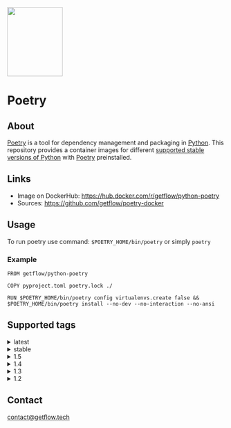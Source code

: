 <img src="https://python-poetry.org/images/logo-origami.svg"  width="128" height="160">

# Poetry

## About

[Poetry](https://python-poetry.org) is a tool for dependency management and packaging in [Python](https://www.python.org). This repository provides a container images for different [supported stable versions of Python](https://devguide.python.org/versions/) with [Poetry](https://python-poetry.org) preinstalled.

## Links

- Image on DockerHub: https://hub.docker.com/r/getflow/python-poetry
- Sources: https://github.com/getflow/poetry-docker

## Usage

To run poetry use command: `$POETRY_HOME/bin/poetry` or simply `poetry`

### Example

```
FROM getflow/python-poetry

COPY pyproject.toml poetry.lock ./

RUN $POETRY_HOME/bin/poetry config virtualenvs.create false && $POETRY_HOME/bin/poetry install --no-dev --no-interaction --no-ansi
```

## Supported tags

<details>
<summary>latest</summary>

  - 1.5-python3.11, latest
  
</details>
<details>
<summary>stable</summary>

  - stable-python3.7, stable-python3.7-slim, stable-python3.7-alpine
  - stable-python3.8, stable-python3.8-slim, stable-python3.8-alpine
  - stable-python3.9, stable-python3.9-slim, stable-python3.9-alpine
  - stable-python3.10, stable-python3.10-slim, stable-python3.10-alpine
  - stable-python3.11, stable-python3.11-slim, stable-python3.11-alpine
  - stable-python3.12-rc, stable-python3.12-rc-slim, stable-python3.12-rc-alpine
  
</details>
<details>
<summary>1.5</summary>

  - 1.5-python3.7, 1.5-python3.7-slim, 1.5-python3.7-alpine
  - 1.5-python3.8, 1.5-python3.8-slim, 1.5-python3.8-alpine
  - 1.5-python3.9, 1.5-python3.9-slim, 1.5-python3.9-alpine
  - 1.5-python3.10, 1.5-python3.10-slim, 1.5-python3.10-alpine
  - 1.5-python3.11, 1.5-python3.11-slim, 1.5-python3.11-alpine
  - 1.5-python3.12-rc, 1.5-python3.12-rc-slim, 1.5-python3.12-rc-alpine
  
</details>
<details>
<summary>1.4</summary>

  - 1.4-python3.7, 1.4-python3.7-slim, 1.4-python3.7-alpine
  - 1.4-python3.8, 1.4-python3.8-slim, 1.4-python3.8-alpine
  - 1.4-python3.9, 1.4-python3.9-slim, 1.4-python3.9-alpine
  - 1.4-python3.10, 1.4-python3.10-slim, 1.4-python3.10-alpine
  - 1.4-python3.11, 1.4-python3.11-slim, 1.4-python3.11-alpine
  - 1.4-python3.12-rc, 1.4-python3.12-rc-slim, 1.4-python3.12-rc-alpine
  
</details>
<details>
<summary>1.3</summary>

  - 1.3-python3.7, 1.3-python3.7-slim, 1.3-python3.7-alpine
  - 1.3-python3.8, 1.3-python3.8-slim, 1.3-python3.8-alpine
  - 1.3-python3.9, 1.3-python3.9-slim, 1.3-python3.9-alpine
  - 1.3-python3.10, 1.3-python3.10-slim, 1.3-python3.10-alpine
  - 1.3-python3.11, 1.3-python3.11-slim, 1.3-python3.11-alpine
  - 1.3-python3.12-rc, 1.3-python3.12-rc-slim, 1.3-python3.12-rc-alpine
  
</details>
<details>
<summary>1.2</summary>

  - 1.2-python3.7, 1.2-python3.7-slim, 1.2-python3.7-alpine
  - 1.2-python3.8, 1.2-python3.8-slim, 1.2-python3.8-alpine
  - 1.2-python3.9, 1.2-python3.9-slim, 1.2-python3.9-alpine
  - 1.2-python3.10, 1.2-python3.10-slim, 1.2-python3.10-alpine
  - 1.2-python3.11, 1.2-python3.11-slim, 1.2-python3.11-alpine
  - 1.2-python3.12-rc, 1.2-python3.12-rc-slim, 1.2-python3.12-rc-alpine

</details>

## Contact

contact@getflow.tech